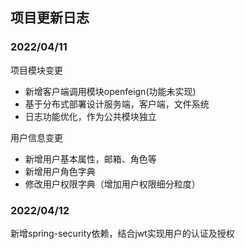 ## 项目更新日志

### 2022/04/11

项目模块变更
- 新增客户端调用模块openfeign(功能未实现)
- 基于分布式部署设计服务端，客户端，文件系统
- 日志功能优化，作为公共模块独立

用户信息变更
- 新增用户基本属性，邮箱、角色等
- 新增用户角色字典
- 修改用户权限字典（增加用户权限细分粒度）

### 2022/04/12

新增spring-security依赖，结合jwt实现用户的认证及授权